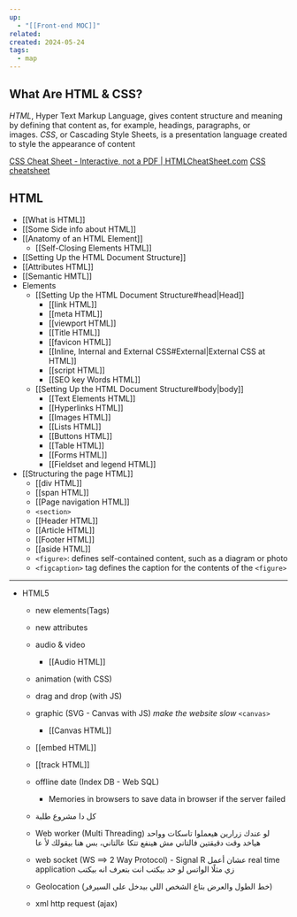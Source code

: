 ```yaml
---
up:
  - "[[Front-end MOC]]"
related: 
created: 2024-05-24
tags:
  - map
---
```


## What Are HTML & CSS?
_HTML_, Hyper Text Markup Language, gives content structure and meaning by defining that content as, for example, headings, paragraphs, or images. _CSS_, or Cascading Style Sheets, is a presentation language created to style the appearance of content

[CSS Cheat Sheet - Interactive, not a PDF | HTMLCheatSheet.com](https://htmlcheatsheet.com/css/)
[CSS cheatsheet](https://devhints.io/css)
## HTML
- [[What is HTML]]
- [[Some Side info about HTML]]
- [[Anatomy of an HTML Element]]
	- [[Self-Closing Elements HTML]]
- [[Setting Up the HTML Document Structure]]
- [[Attributes HTML]]
- [[Semantic HMTL]]
- Elements
	- [[Setting Up the HTML Document Structure#head|Head]]
		- [[link HTML]]
		- [[meta HTML]]
		- [[viewport HTML]]
		- [[Title HTML]]
		- [[favicon HTML]]
		- [[Inline, Internal and External CSS#External|External CSS at HTML]]
		- [[script HTML]]
		- [[SEO key Words HTML]]
	- [[Setting Up the HTML Document Structure#body|body]]
		- [[Text Elements HTML]]
		- [[Hyperlinks HTML]]
		- [[Images HTML]]
		- [[Lists HTML]]
		- [[Buttons HTML]]
		- [[Table HTML]]
		- [[Forms HTML]]
		- [[Fieldset and legend HTML]] 
- [[Structuring the page HTML]]
	- [[div HTML]]
	- [[span HTML]]
	- [[Page navigation HTML]]
	- `<section>` 
	- [[Header HTML]]
	- [[Article HTML]]
	- [[Footer HTML]]
	- [[aside HTML]]
	- `<figure>`: defines self-contained content, such as a diagram or photo
	- `<figcaption>` tag defines the caption for the contents of the `<figure>`
___
- HTML5
	- new elements(Tags)
	- new attributes
	- audio & video 
		- [[Audio HTML]]
	- animation (with CSS)
	- drag and drop (with JS)
	- graphic (SVG - Canvas with JS) _make the website slow_ `<canvas>`
		- [[Canvas HTML]]
	- [[embed HTML]]
	- [[track HTML]]

	- offline date (Index DB - Web SQL)
		- Memories in browsers to save data in browser if the server failed
	- كل دا مشروع طلبة
	- Web worker (Multi Threading)
	  لو عندك زرارين هيعملوا تاسكات وواحد هياخد وقت دقيقتين فالتاني مش هينفع تتكا عالتاني، بس هنا بيقولك لأ عا
	- web socket (WS ==> 2 Way Protocol) - Signal R
	  عشان أعمل  real time application زي مثلًا الواتس لو حد بيكتب انت بتعرف انه بيكتب
	- Geolocation (خط الطول والعرض بتاع الشخص اللي بيدخل على السيرفر)
	- xml http request (ajax)